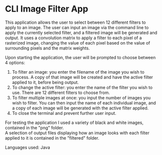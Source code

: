 # CLI Image Filter App

This application allows the user to select between 12 different filters to apply to an image. The user can input an image via the command line to apply the currently selected filter, and a filtered image will be generated and output.
It uses a convolution matrix to apply a filter to each pixel of a rasterized image, changing the value of each pixel based on the value of surrounding pixels and the matrix weights.

Upon starting the application, the user will be prompted to choose between 4 options:

1.  To filter an image: you enter the filename of the image you wish to process. A copy of that image will be created and have the active filter applied to it, before being output.
2.  To change the active filter: you enter the name of the filter you wish to use. There are 12 different filters to choose from.
3.  To filter multiple images at once: you input the number of images you wish to filter. You can then input the name of each individual image, and a copy of each image will be generated with the active filter applied.
4.  To close the terminal and prevent further user input.

For testing the application I used a variety of black and white images, contained in the "png" folder.    
A selection of output files displaying how an image looks with each filter applied to it is contained in the "filtered" folder.

Languages used: Java
